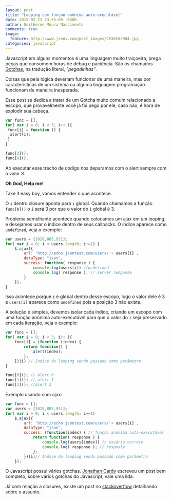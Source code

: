 ```yaml
---
layout: post
title: "Looping com função anônima auto-executável"
date: 2015-02-23 13:55:09 -0300
author: Guilherme Moura Nascimento
comments: true
image:
  feature: http://www.jsenv.com/post_images/C536C62904.jpg
categories: javascript
---
```


Javascript em alguns momentos é uma linguagem muito traiçoeira, prega peças que consomem horas de debug e paciência. São os chamados [Gotchas](http://en.wikipedia.org/wiki/Gotcha_%28programming%29), na tradução literal, _"pegadinhas"_. 

Coisas que pela lógica deveriam funcionar de uma maneira, mas por características de um sistema ou alguma linguagem programação funcionam de maneira inesperada.
<!-- more -->

Esse post se dedica a tratar de um Gotcha muito comum relacionado a  escopo, que provavelmente você já foi pego por ele, caso não, é hora de explodir sua cabeça.

``` javascript gotcha http://en.wikipedia.org/wiki/Gotcha_%28programming%29#Gotchas_in_JavaScript_programming_language Gotcha (programming)]
var func = [];
for( var i = 0; i < 3; i++ ){
 func[i] = function () {
  alert(i);
 }
}

func[2]();
func[0]();
```
Ao executar esse trecho de código nos deparamos com o alert sempre com o valor 3.

**Oh God, Help me!**

Take it easy boy, vamos entender o que acontece. 

O `i` dentro closure aponta para `i` global.  Quando chamamos a função `func[0]()` o `i` será 3 por que o valor do `i` global é 3.

Problema semelhante acontece quando colocamos um ajax em um looping, e desejamos usar o índice dentro de seus callbacks. O índice aparece como `undefined`, veja o exemplo:


``` javascript ajax dentro de looping
var users = [1028,885,931];
for( var i = 0; i < users.length; i+=1) {
    $.ajax({
        url: 'http://echo.jsontest.com/users/'+ users[i] ,
        dataType: "json",
        success: function( response ) {
            console.log(users[i]) //undefined
            console.log( response ); // server response
        }
    });
}
```
Isso acontece porque `i` é global dentro desse escopo, logo o valor dele é 3 e `users[i]` aparece como `undefined` pois a posição 3 não existe.


A solução é simples, devemos isolar cada índice, criando um escopo com uma função anônima auto-executável para que o valor do `i` seja preservado em cada iteração, veja o exemplo:

``` javascript função anônima auto-executável com looping
var func = [];
for( var i = 0; i < 3; i++ ){
    func[i] = (function (index) {
        return function() { 
            alert(index); 
        };
    })(i) // Índice do looping sendo passado como parâmetro
}

func[0](); // alert 0
func[1](); // alert 1
func[2](); //alert 2
```



Exemplo usando com ajax:

``` javascript função anônima auto-executável com looping
var func = [];
var users = [1028,885,931];
for( var i = 0; i < users.length; i+=1)
    $.ajax({
        url: 'http://echo.jsontest.com/users/'+ users[i] ,
        dataType: "json",
        success: (function(index) { // função anônima auto-executável
            return function( response ) {
                console.log(users[index]) // usuário correto
                console.log( response ); // resposta
            };
        })(i)// Índice do looping sendo passado como parâmetro
    });
```
O Javascript possui vários gotchas. [Jonathan Cardy](http://www.codeproject.com/Articles/182416/A-Collection-of-JavaScript-Gotchas) escreveu um post bem completo, sobre vários gotchas do Javascript, vale uma lida.

Já com relação a closures, existe um post no [stackoverflow](http://stackoverflow.com/questions/111102/how-do-javascript-closures-work) detalhando sobre o assunto.  

